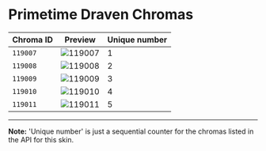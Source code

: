 # Primetime Draven Chromas

| Chroma ID | Preview | Unique number |
|---|---|---|
| `119007` | ![119007](https://raw.communitydragon.org/latest/plugins/rcp-be-lol-game-data/global/default/v1/champion-chroma-images/119/119007.png) | 1 |
| `119008` | ![119008](https://raw.communitydragon.org/latest/plugins/rcp-be-lol-game-data/global/default/v1/champion-chroma-images/119/119008.png) | 2 |
| `119009` | ![119009](https://raw.communitydragon.org/latest/plugins/rcp-be-lol-game-data/global/default/v1/champion-chroma-images/119/119009.png) | 3 |
| `119010` | ![119010](https://raw.communitydragon.org/latest/plugins/rcp-be-lol-game-data/global/default/v1/champion-chroma-images/119/119010.png) | 4 |
| `119011` | ![119011](https://raw.communitydragon.org/latest/plugins/rcp-be-lol-game-data/global/default/v1/champion-chroma-images/119/119011.png) | 5 |

---

**Note:** 'Unique number' is just a sequential counter for the chromas listed in the API for this skin.